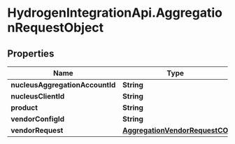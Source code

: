 # HydrogenIntegrationApi.AggregationRequestObject

## Properties
Name | Type | Description | Notes
------------ | ------------- | ------------- | -------------
**nucleusAggregationAccountId** | **String** |  | [optional] 
**nucleusClientId** | **String** |  | [optional] 
**product** | **String** |  | [optional] 
**vendorConfigId** | **String** |  | [optional] 
**vendorRequest** | [**AggregationVendorRequestCO**](AggregationVendorRequestCO.md) |  | [optional] 


